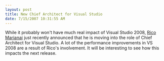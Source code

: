 ```yaml
---
layout: post
title: New Chief Architect for Visual Studio
date: 7/15/2007 10:31:55 AM
---
```


While it probably won't have much real impact of Visual Studio 2008, [Rico Marianai](http://blogs.msdn.com/ricom/archive/2007/07/12/news-about-me.aspx "http://blogs.msdn.com/ricom/archive/2007/07/12/news-about-me.aspx") just recently announced that he is moving into the role of Chief Architect for Visual Studio. A lot of the performance improvements in VS 2008 are a result of Rico's involvement. It will be interesting to see how this impacts the next release.

